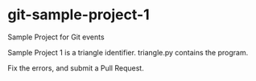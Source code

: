 # git-sample-project-1
Sample Project for Git events

Sample Project 1 is a triangle identifier.
triangle.py contains the program.

Fix the errors, and submit a Pull Request.
